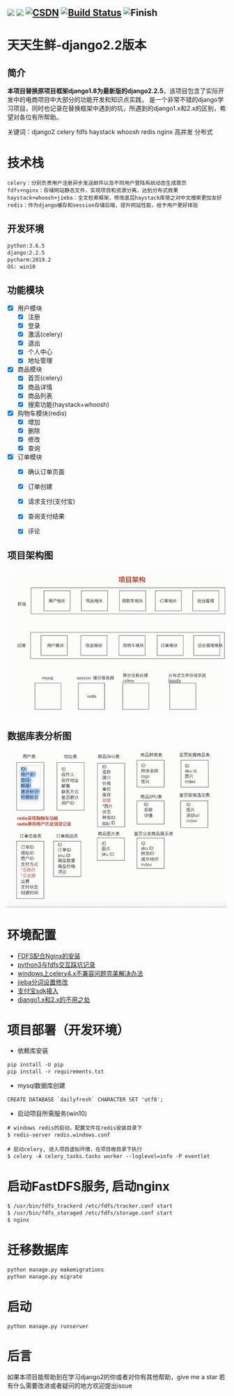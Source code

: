 [![](https://img.shields.io/badge/ICU-996-blueviolet.svg)](https://github.com/Pad0y)
[![](https://img.shields.io/badge/language-python-red.svg)](https://github.com/Pad0y)
[![CSDN](https://img.shields.io/badge/CSDN-Pad0y-yellow.svg)](https://blog.csdn.net/qq_34356800)
[![Build Status](https://www.travis-ci.org/Pad0y/Django2_dailyfresh.svg?branch=master)](https://www.travis-ci.org/Pad0y/Django2_dailyfresh)
![Finish](https://img.shields.io/badge/Finish-true-green)
---
# 天天生鲜-django2.2版本

## 简介
**本项目替换原项目框架django1.8为最新版的django2.2.5**，该项目包含了实际开发中的电商项目中大部分的功能开发和知识点实践，
是一个非常不错的django学习项目，同时也记录在替换框架中遇到的坑，所遇到的django1.x和2.x的区别，希望对各位有所帮助。

关键词：django2 celery fdfs haystack whoosh redis nginx 高并发 分布式

# 技术栈
```text
celery：分别负责用户注册异步发送邮件以及不同用户登陆系统动态生成首页
fdfs+nginx：存储网站静态文件，实现项目和资源分离，达到分布式效果
haystack+whoosh+jieba：全文检索框架，修改底层haystack库使之对中文搜索更加友好
redis：作为django缓存和session存储后端，提升网站性能，给予用户更好体验
```
## 开发环境  
```text
python:3.6.5
django:2.2.5
pycharm:2019.2
OS: win10
```
## 功能模块
- [x] 用户模块
    - [x] 注册
    - [x] 登录
    - [x] 激活(celery)
    - [x] 退出
    - [x] 个人中心
    - [x] 地址管理
- [x] 商品模块
    - [x] 首页(celery)
    - [x] 商品详情
    - [x] 商品列表
    - [x] 搜索功能(haystack+whoosh)
- [x] 购物车模块(redis)
    - [x] 增加
    - [x] 删除
    - [x] 修改
    - [x] 查询
- [x] 订单模块
    - [x] 确认订单页面
    - [x] 订单创建
    - [x] 请求支付(支付宝)
    - [x] 查询支付结果
    - [x] 评论
 

## 项目架构图
![项目架构图](documents/mdImages/project_frame.png)

## 数据库表分析图
![数据库表分析图](documents/mdImages/db_design.png)

# 环境配置
- [FDFS配合Nginx的安装](documents/FastDFS-description.md)
- [python3与fdfs交互踩坑记录](documents/py3fdfs.md)
- [windows上celery4.x不兼容问题完美解决办法](documents/celery_on_win10.md)
- [jieba分词设置修改](documents/jieba.md)
- [支付宝sdk接入](https://github.com/fzlee/alipay/blob/master/README.zh-hans.md)
- [django1.x和2.x的不用之处](documents/diff.md)
# 项目部署（开发环境）
- 依赖库安装
```text
pip install -U pip
pip install -r requirements.txt
```
- mysql数据库创建
```mysql
CREATE DATABASE `dailyfresh` CHARACTER SET 'utf8';
```
- 启动项目所需服务(win10)
```shell script
# windows redis的启动，配置文件在redis安装目录下
$ redis-server redis.windows.conf

# 启动celery, 进入项目虚拟环境，在项目根目录下执行
$ celery -A celery_tasks.tasks worker --loglevel=info -P eventlet
```

# 启动FastDFS服务, 启动nginx
```shell script
$ /usr/bin/fdfs_trackerd /etc/fdfs/tracker.conf start
$ /usr/bin/fdfs_storaged /etc/fdfs/storage.conf start
$ nginx
```

# 迁移数据库
```
python manage.py makemigrations
python manage.py migrate
```
# 启动
```
python manage.py runserver
```

# 后言
如果本项目能帮助到在学习django2的你或者对你有其他帮助，give me a star
若有什么需要改进或者疑问的地方欢迎提出issue 
